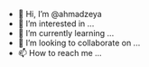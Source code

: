 - 👋 Hi, I’m @ahmadzeya
- 👀 I’m interested in ...
- 🌱 I’m currently learning ...
- 💞️ I’m looking to collaborate on ...
- 📫 How to reach me ...

<!---
ahmadzeya/ahmadzeya is a ✨ special ✨ repository because its `README.md` (this file) appears on your GitHub profile.
You can click the Preview link to take a look at your changes.
--->
